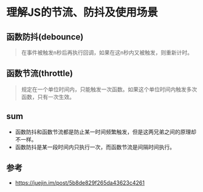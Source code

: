 # 理解JS的节流、防抖及使用场景


## 函数防抖(debounce)

>在事件被触发n秒后再执行回调，如果在这n秒内又被触发，则重新计时。

## 函数节流(throttle)

>规定在一个单位时间内，只能触发一次函数。如果这个单位时间内触发多次函数，只有一次生效。



## sum
- 函数防抖和函数节流都是防止某一时间频繁触发，但是这两兄弟之间的原理却不一样。
- 函数防抖是某一段时间内只执行一次，而函数节流是间隔时间执行。

## 参考
- https://juejin.im/post/5b8de829f265da43623c4261
